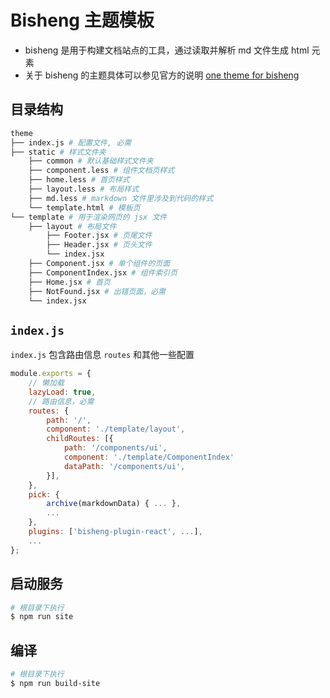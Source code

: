 # Bisheng 主题模板

- bisheng 是用于构建文档站点的工具，通过读取并解析 md 文件生成 html 元素
- 关于 bisheng 的主题具体可以参见官方的说明 [one theme for bisheng](https://github.com/benjycui/bisheng/tree/master/packages/bisheng-theme-one)

## 目录结构
```bash
theme
├── index.js # 配置文件, 必需
├── static # 样式文件夹
	├── common # 默认基础样式文件夹
	├── component.less # 组件文档页样式
	├── home.less # 首页样式
	├── layout.less # 布局样式
	├── md.less # markdown 文件里涉及到代码的样式
    └── template.html # 模板页
└── template # 用于渲染网页的 jsx 文件
	├── layout # 布局文件
		├── Footer.jsx # 页尾文件
		├── Header.jsx # 页头文件
		└── index.jsx
	├── Component.jsx # 单个组件的页面
	├── ComponentIndex.jsx # 组件索引页
	├── Home.jsx # 首页
	├── NotFound.jsx # 出错页面，必需
	└── index.jsx
```

## `index.js`

`index.js` 包含路由信息 `routes` 和其他一些配置

```js
module.exports = {
	// 懒加载
	lazyLoad: true,
	// 路由信息，必需
	routes: {
		path: '/',
		component: './template/layout',
		childRoutes: [{
			path: '/components/ui',
			component: './template/ComponentIndex'
			dataPath: '/components/ui',
		}],
	},
	pick: {
		archive(markdownData) { ... },
		...
	},
	plugins: ['bisheng-plugin-react', ...],
	...
};
```

## 启动服务
```bash
# 根目录下执行
$ npm run site
```

## 编译
```bash
# 根目录下执行
$ npm run build-site
```
